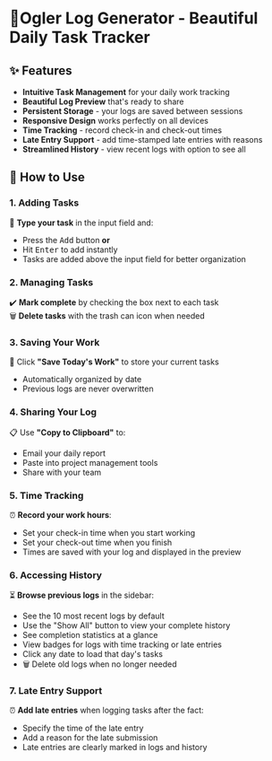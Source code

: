 # 🌟Ogler Log Generator - Beautiful Daily Task Tracker

## ✨ Features
- **Intuitive Task Management** for your daily work tracking
- **Beautiful Log Preview** that's ready to share
- **Persistent Storage** - your logs are saved between sessions
- **Responsive Design** works perfectly on all devices
- **Time Tracking** - record check-in and check-out times
- **Late Entry Support** - add time-stamped late entries with reasons
- **Streamlined History** - view recent logs with option to see all

## 🚀 How to Use

### 1. Adding Tasks
📝 **Type your task** in the input field and:  
   - Press the <kbd><i class="bi bi-plus"></i> Add</kbd> button **or**  
   - Hit <kbd>Enter</kbd> to add instantly
   - Tasks are added above the input field for better organization

### 2. Managing Tasks
✔️ **Mark complete** by checking the box next to each task  
🗑️ **Delete tasks** with the trash can icon when needed

### 3. Saving Your Work
💾 Click **"Save Today's Work"** to store your current tasks  
   - Automatically organized by date  
   - Previous logs are never overwritten

### 4. Sharing Your Log
📋 Use **"Copy to Clipboard"** to:  
   - Email your daily report  
   - Paste into project management tools  
   - Share with your team

### 5. Time Tracking
⏰ **Record your work hours**:  
   - Set your check-in time when you start working  
   - Set your check-out time when you finish  
   - Times are saved with your log and displayed in the preview

### 6. Accessing History
⏳ **Browse previous logs** in the sidebar:  
   - See the 10 most recent logs by default  
   - Use the "Show All" button to view your complete history  
   - See completion statistics at a glance  
   - View badges for logs with time tracking or late entries  
   - Click any date to load that day's tasks  
   - 🗑️ Delete old logs when no longer needed

### 7. Late Entry Support
⏰ **Add late entries** when logging tasks after the fact:  
   - Specify the time of the late entry  
   - Add a reason for the late submission  
   - Late entries are clearly marked in logs and history

